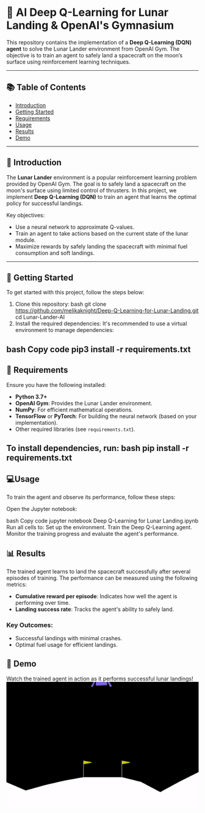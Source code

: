 # 🚀 AI Deep Q-Learning for Lunar Landing & OpenAI's Gymnasium

This repository contains the implementation of a **Deep Q-Learning (DQN) agent** to solve the Lunar Lander environment from OpenAI Gym. The objective is to train an agent to safely land a spacecraft on the moon’s surface using reinforcement learning techniques.

---

## 📚 Table of Contents
- [Introduction](#introduction)
- [Getting Started](#getting-started)
- [Requirements](#requirements)
- [Usage](#usage)
- [Results](#results)
- [Demo](#demo)
---

## 🌟 Introduction

The **Lunar Lander** environment is a popular reinforcement learning problem provided by OpenAI Gym. The goal is to safely land a spacecraft on the moon's surface using limited control of thrusters. In this project, we implement **Deep Q-Learning (DQN)** to train an agent that learns the optimal policy for successful landings.

Key objectives:
- Use a neural network to approximate Q-values.
- Train an agent to take actions based on the current state of the lunar module.
- Maximize rewards by safely landing the spacecraft with minimal fuel consumption and soft landings.

---

## 🚀 Getting Started

To get started with this project, follow the steps below:

1. Clone this repository:
bash
git clone https://github.com/melikaknight/Deep-Q-Learning-for-Lunar-Landing.git
cd Lunar-Lander-AI
2. Install the required dependencies:
It's recommended to use a virtual environment to manage dependencies:

bash
Copy code
pip3 install -r requirements.txt
---

## 🔧 Requirements
Ensure you have the following installed:

- **Python 3.7+**
- **OpenAI Gym**: Provides the Lunar Lander environment.
- **NumPy**: For efficient mathematical operations.
- **TensorFlow** or **PyTorch**: For building the neural network (based on your implementation).
- Other required libraries (see `requirements.txt`).

To install dependencies, run:
bash
pip install -r requirements.txt
---
## 💻Usage
To train the agent and observe its performance, follow these steps:

Open the Jupyter notebook:

bash
Copy code
jupyter notebook Deep Q-Learning for Lunar Landing.ipynb
Run all cells to:
Set up the environment.
Train the Deep Q-Learning agent.
Monitor the training progress and evaluate the agent's performance.

## 📊 Results
The trained agent learns to land the spacecraft successfully after several episodes of training. The performance can be measured using the following metrics:

- **Cumulative reward per episode**: Indicates how well the agent is performing over time.
- **Landing success rate**: Tracks the agent's ability to safely land.

### Key Outcomes:
- Successful landings with minimal crashes.
- Optimal fuel usage for efficient landings.

## 🎥 Demo
Watch the trained agent in action as it performs successful lunar landings!  
![Demo CountPages alpha](https://github.com/melikaknight/Deep-Q-Learning-for-Lunar-Landing/blob/main/Video/Demo.gif)

